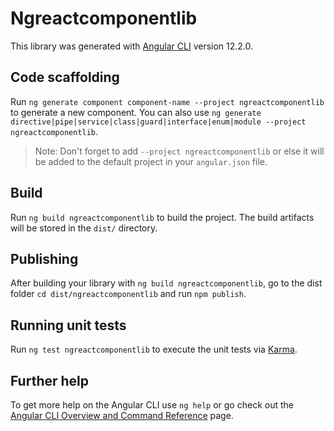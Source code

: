 # Ngreactcomponentlib

This library was generated with [Angular CLI](https://github.com/angular/angular-cli) version 12.2.0.

## Code scaffolding

Run `ng generate component component-name --project ngreactcomponentlib` to generate a new component. You can also use `ng generate directive|pipe|service|class|guard|interface|enum|module --project ngreactcomponentlib`.
> Note: Don't forget to add `--project ngreactcomponentlib` or else it will be added to the default project in your `angular.json` file. 

## Build

Run `ng build ngreactcomponentlib` to build the project. The build artifacts will be stored in the `dist/` directory.

## Publishing

After building your library with `ng build ngreactcomponentlib`, go to the dist folder `cd dist/ngreactcomponentlib` and run `npm publish`.

## Running unit tests

Run `ng test ngreactcomponentlib` to execute the unit tests via [Karma](https://karma-runner.github.io).

## Further help

To get more help on the Angular CLI use `ng help` or go check out the [Angular CLI Overview and Command Reference](https://angular.io/cli) page.
